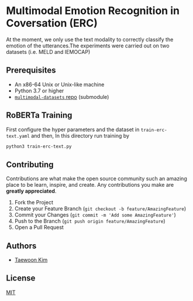 # Multimodal Emotion Recognition in Coversation (ERC)

At the moment, we only use the text modality to correctly classify the emotion of the utterances.The experiments were carried out on two datasets (i.e. MELD and IEMOCAP)

## Prerequisites

* An x86-64 Unix or Unix-like machine
* Python 3.7 or higher
* [`multimodal-datasets` repo](https://github.com/tae898/multimodal-datasets) (submodule)

## RoBERTa Training

First configure the hyper parameters and the dataset in `train-erc-text.yaml` and then,
In this directory run training by

```bash
python3 train-erc-text.py
```

## Contributing

Contributions are what make the open source community such an amazing place to be learn, inspire, and create. Any contributions you make are **greatly appreciated**.

1. Fork the Project
1. Create your Feature Branch (`git checkout -b feature/AmazingFeature`)
1. Commit your Changes (`git commit -m 'Add some AmazingFeature'`)
1. Push to the Branch (`git push origin feature/AmazingFeature`)
1. Open a Pull Request

## Authors
* [Taewoon Kim](https://taewoonkim.com/)

## License
[MIT](https://choosealicense.com/licenses/mit/)
